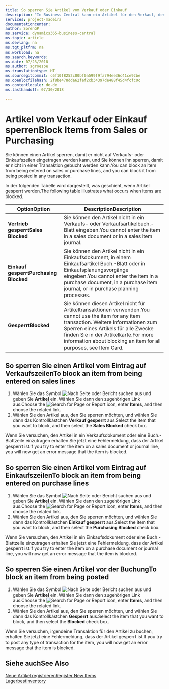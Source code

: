 ```yaml
---
title: So sperren Sie Artikel vom Verkauf oder Einkauf
description: "In Business Central kann ein Artikel für den Verkauf, den Einkauf oder alle Zwecke gesperrt werden."
services: project-madeira
documentationcenter: 
author: SorenGP
ms.service: dynamics365-business-central
ms.topic: article
ms.devlang: na
ms.tgt_pltfrm: na
ms.workload: na
ms.search.keywords: 
ms.date: 07/23/2018
ms.author: sgroespe
ms.translationtype: HT
ms.sourcegitcommit: c6f10f8252c00bf0a599f9fa794ee36c41ce92be
ms.openlocfilehash: 2f8be478dda62fef2cb34397de488f45d4fcfc0c
ms.contentlocale: de-de
ms.lasthandoff: 07/30/2018

---
```

# <a name="block-items-from-sales-or-purchasing"></a><span data-ttu-id="5db99-103">Artikel vom Verkauf oder Einkauf sperren</span><span class="sxs-lookup"><span data-stu-id="5db99-103">Block Items from Sales or Purchasing</span></span>
<span data-ttu-id="5db99-104">Sie können einen Artikel sperren, damit er nicht auf Verkaufs- oder Einkaufszeilen eingetragen werden kann, und Sie können ihn sperren, damit er nicht in einer Transaktion gebucht werden kann.</span><span class="sxs-lookup"><span data-stu-id="5db99-104">You can block an item from being entered on sales or purchase lines, and you can block it from being posted in any transaction.</span></span>  

<span data-ttu-id="5db99-105">In der folgenden Tabelle wird dargestellt, was geschieht, wenn Artikel gesperrt werden.</span><span class="sxs-lookup"><span data-stu-id="5db99-105">The following table illustrates what occurs when items are blocked.</span></span>  

|<span data-ttu-id="5db99-106">Option</span><span class="sxs-lookup"><span data-stu-id="5db99-106">Option</span></span>|<span data-ttu-id="5db99-107">Description</span><span class="sxs-lookup"><span data-stu-id="5db99-107">Description</span></span>|  
|--------------------|------------|  
|<span data-ttu-id="5db99-108">**Vertrieb gesperrt**</span><span class="sxs-lookup"><span data-stu-id="5db99-108">**Sales Blocked**</span></span>|<span data-ttu-id="5db99-109">Sie können den Artikel nicht in ein Verkaufs- oder Verkaufsartikelbuch.-Blatt eingeben.</span><span class="sxs-lookup"><span data-stu-id="5db99-109">You cannot enter the item in a sales document or in a sales item journal.</span></span>|  
|<span data-ttu-id="5db99-110">**Einkauf gesperrt**</span><span class="sxs-lookup"><span data-stu-id="5db99-110">**Purchasing Blocked**</span></span>|<span data-ttu-id="5db99-111">Sie können den Artikel nicht in ein Einkaufsdokument, in einem Einkaufsartikel Buch.-Blatt oder in Einkaufsplanungsvorgänge eingeben.</span><span class="sxs-lookup"><span data-stu-id="5db99-111">You cannot enter the item in a purchase document, in a purchase item journal, or in purchase planning processes.</span></span>|  
|<span data-ttu-id="5db99-112">**Gesperrt**</span><span class="sxs-lookup"><span data-stu-id="5db99-112">**Blocked**</span></span>|<span data-ttu-id="5db99-113">Sie können diesen Artikel nicht für Artikeltransaktionen verwenden.</span><span class="sxs-lookup"><span data-stu-id="5db99-113">You cannot use the item for any item transaction.</span></span> <span data-ttu-id="5db99-114">Weitere Informationen zum Sperren eines Artikels für alle Zwecke finden Sie in der Artikelkarte.</span><span class="sxs-lookup"><span data-stu-id="5db99-114">For more information about blocking an item for all purposes, see Item Card.</span></span>|  

## <a name="to-block-an-item-from-being-entered-on-sales-lines"></a><span data-ttu-id="5db99-115">So sperren Sie einen Artikel vom Eintrag auf Verkaufszeilen</span><span class="sxs-lookup"><span data-stu-id="5db99-115">To block an item from being entered on sales lines</span></span>  

1.  <span data-ttu-id="5db99-116">Wählen Sie das Symbol ![Nach Seite oder Bericht suchen](media/ui-search/search_small.png "Nach Seite oder Bericht suchen") aus und geben Sie **Artikel** ein. Wählen Sie dann den zugehörigen Link aus.</span><span class="sxs-lookup"><span data-stu-id="5db99-116">Choose the ![Search for Page or Report](media/ui-search/search_small.png "Search for Page or Report icon") icon, enter **Items**, and then choose the related link.</span></span>  
2.  <span data-ttu-id="5db99-117">Wählen Sie den Artikel aus, den Sie sperren möchten, und wählen Sie dann das Kontrollkästchen **Verkauf gesperrt** aus.</span><span class="sxs-lookup"><span data-stu-id="5db99-117">Select the item that you want to block, and then select the **Sales Blocked** check box.</span></span>  

<span data-ttu-id="5db99-118">Wenn Sie versuchen, den Artikel in ein Verkaufsdokument oder eine Buch.-Blattzeile einzutragen erhalten Sie jetzt eine Fehlermeldung, dass der Artikel gesperrt ist.</span><span class="sxs-lookup"><span data-stu-id="5db99-118">If you try to enter the item on a sales document or journal line, you will now get an error message that the item is blocked.</span></span>

## <a name="to-block-an-item-from-being-entered-on-purchase-lines"></a><span data-ttu-id="5db99-119">So sperren Sie einen Artikel vom Eintrag auf Einkaufszeilen</span><span class="sxs-lookup"><span data-stu-id="5db99-119">To block an item from being entered on purchase lines</span></span>  

1.  <span data-ttu-id="5db99-120">Wählen Sie das Symbol ![Nach Seite oder Bericht suchen](media/ui-search/search_small.png "Nach Seite oder Bericht suchen") aus und geben Sie **Artikel** ein. Wählen Sie dann den zugehörigen Link aus.</span><span class="sxs-lookup"><span data-stu-id="5db99-120">Choose the ![Search for Page or Report](media/ui-search/search_small.png "Search for Page or Report icon") icon, enter **Items**, and then choose the related link.</span></span>  
2.  <span data-ttu-id="5db99-121">Wählen Sie den Artikel aus, den Sie sperren möchten, und wählen Sie dann das Kontrollkästchen **Einkauf gesperrt** aus.</span><span class="sxs-lookup"><span data-stu-id="5db99-121">Select the item that you want to block, and then select the **Purchasing Blocked** check box.</span></span>  

<span data-ttu-id="5db99-122">Wenn Sie versuchen, den Artikel in ein Einkaufsdokument oder eine Buch.-Blattzeile einzutragen erhalten Sie jetzt eine Fehlermeldung, dass der Artikel gesperrt ist.</span><span class="sxs-lookup"><span data-stu-id="5db99-122">If you try to enter the item on a purchase document or journal line, you will now get an error message that the item is blocked.</span></span>

## <a name="to-block-an-item-from-being-posted"></a><span data-ttu-id="5db99-123">So sperren Sie einen Artikel vor der Buchung</span><span class="sxs-lookup"><span data-stu-id="5db99-123">To block an item from being posted</span></span>
1. <span data-ttu-id="5db99-124">Wählen Sie das Symbol ![Nach Seite oder Bericht suchen](media/ui-search/search_small.png "Nach Seite oder Bericht suchen") aus und geben Sie **Artikel** ein. Wählen Sie dann den zugehörigen Link aus.</span><span class="sxs-lookup"><span data-stu-id="5db99-124">Choose the ![Search for Page or Report](media/ui-search/search_small.png "Search for Page or Report icon") icon, enter **Items**, and then choose the related link.</span></span>
2. <span data-ttu-id="5db99-125">Wählen Sie den Artikel aus, den Sie sperren möchten, und wählen Sie dann das Kontrollkästchen **Gesperrt** aus.</span><span class="sxs-lookup"><span data-stu-id="5db99-125">Select the item that you want to block, and then select the **Blocked** check box.</span></span>

<span data-ttu-id="5db99-126">Wenn Sie versuchen, irgendeine Transaktion für den Artikel zu buchen, erhalten Sie jetzt eine Fehlermeldung, dass der Artikel gesperrt ist.</span><span class="sxs-lookup"><span data-stu-id="5db99-126">If you try to post any type of transaction for the item, you will now get an error message that the item is blocked.</span></span>

## <a name="see-also"></a><span data-ttu-id="5db99-127">Siehe auch</span><span class="sxs-lookup"><span data-stu-id="5db99-127">See Also</span></span>  
[<span data-ttu-id="5db99-128">Neue Artikel registrieren</span><span class="sxs-lookup"><span data-stu-id="5db99-128">Register New Items</span></span>](inventory-how-register-new-items.md)  
[<span data-ttu-id="5db99-129">Lagerbest</span><span class="sxs-lookup"><span data-stu-id="5db99-129">Inventory</span></span>](inventory-manage-inventory.md)  

